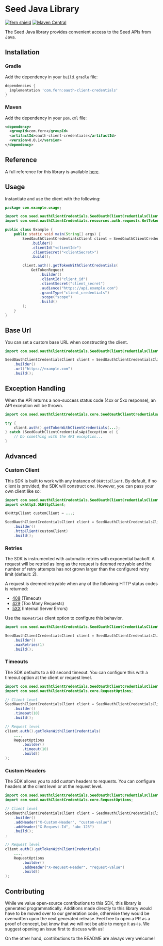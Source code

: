 # Seed Java Library

[![fern shield](https://img.shields.io/badge/%F0%9F%8C%BF-Built%20with%20Fern-brightgreen)](https://buildwithfern.com?utm_source=github&utm_medium=github&utm_campaign=readme&utm_source=Seed%2FJava)
[![Maven Central](https://img.shields.io/maven-central/v/com.fern/oauth-client-credentials)](https://central.sonatype.com/artifact/com.fern/oauth-client-credentials)

The Seed Java library provides convenient access to the Seed APIs from Java.

## Installation

### Gradle

Add the dependency in your `build.gradle` file:

```groovy
dependencies {
  implementation 'com.fern:oauth-client-credentials'
}
```

### Maven

Add the dependency in your `pom.xml` file:

```xml
<dependency>
  <groupId>com.fern</groupId>
  <artifactId>oauth-client-credentials</artifactId>
  <version>0.0.1</version>
</dependency>
```

## Reference

A full reference for this library is available [here](./reference.md).

## Usage

Instantiate and use the client with the following:

```java
package com.example.usage;

import com.seed.oauthClientCredentials.SeedOauthClientCredentialsClient;
import com.seed.oauthClientCredentials.resources.auth.requests.GetTokenRequest;

public class Example {
    public static void main(String[] args) {
        SeedOauthClientCredentialsClient client = SeedOauthClientCredentialsClient
            .builder()
            .clientId("<clientId>")
            .clientSecret("<clientSecret>")
            .build();

        client.auth().getTokenWithClientCredentials(
            GetTokenRequest
                .builder()
                .clientId("client_id")
                .clientSecret("client_secret")
                .audience("https://api.example.com")
                .grantType("client_credentials")
                .scope("scope")
                .build()
        );
    }
}
```

## Base Url

You can set a custom base URL when constructing the client.

```java
import com.seed.oauthClientCredentials.SeedOauthClientCredentialsClient;

SeedOauthClientCredentialsClient client = SeedOauthClientCredentialsClient
    .builder()
    .url("https://example.com")
    .build();
```

## Exception Handling

When the API returns a non-success status code (4xx or 5xx response), an API exception will be thrown.

```java
import com.seed.oauthClientCredentials.core.SeedOauthClientCredentialsApiException;

try {
    client.auth().getTokenWithClientCredentials(...);
} catch (SeedOauthClientCredentialsApiException e) {
    // Do something with the API exception...
}
```

## Advanced

### Custom Client

This SDK is built to work with any instance of `OkHttpClient`. By default, if no client is provided, the SDK will construct one. 
However, you can pass your own client like so:

```java
import com.seed.oauthClientCredentials.SeedOauthClientCredentialsClient;
import okhttp3.OkHttpClient;

OkHttpClient customClient = ...;

SeedOauthClientCredentialsClient client = SeedOauthClientCredentialsClient
    .builder()
    .httpClient(customClient)
    .build();
```

### Retries

The SDK is instrumented with automatic retries with exponential backoff. A request will be retried as long
as the request is deemed retryable and the number of retry attempts has not grown larger than the configured
retry limit (default: 2).

A request is deemed retryable when any of the following HTTP status codes is returned:

- [408](https://developer.mozilla.org/en-US/docs/Web/HTTP/Status/408) (Timeout)
- [429](https://developer.mozilla.org/en-US/docs/Web/HTTP/Status/429) (Too Many Requests)
- [5XX](https://developer.mozilla.org/en-US/docs/Web/HTTP/Status/500) (Internal Server Errors)

Use the `maxRetries` client option to configure this behavior.

```java
import com.seed.oauthClientCredentials.SeedOauthClientCredentialsClient;

SeedOauthClientCredentialsClient client = SeedOauthClientCredentialsClient
    .builder()
    .maxRetries(1)
    .build();
```

### Timeouts

The SDK defaults to a 60 second timeout. You can configure this with a timeout option at the client or request level.

```java
import com.seed.oauthClientCredentials.SeedOauthClientCredentialsClient;
import com.seed.oauthClientCredentials.core.RequestOptions;

// Client level
SeedOauthClientCredentialsClient client = SeedOauthClientCredentialsClient
    .builder()
    .timeout(10)
    .build();

// Request level
client.auth().getTokenWithClientCredentials(
    ...,
    RequestOptions
        .builder()
        .timeout(10)
        .build()
);
```

### Custom Headers

The SDK allows you to add custom headers to requests. You can configure headers at the client level or at the request level.

```java
import com.seed.oauthClientCredentials.SeedOauthClientCredentialsClient;
import com.seed.oauthClientCredentials.core.RequestOptions;

// Client level
SeedOauthClientCredentialsClient client = SeedOauthClientCredentialsClient
    .builder()
    .addHeader("X-Custom-Header", "custom-value")
    .addHeader("X-Request-Id", "abc-123")
    .build();
;

// Request level
client.auth().getTokenWithClientCredentials(
    ...,
    RequestOptions
        .builder()
        .addHeader("X-Request-Header", "request-value")
        .build()
);
```

## Contributing

While we value open-source contributions to this SDK, this library is generated programmatically.
Additions made directly to this library would have to be moved over to our generation code,
otherwise they would be overwritten upon the next generated release. Feel free to open a PR as
a proof of concept, but know that we will not be able to merge it as-is. We suggest opening
an issue first to discuss with us!

On the other hand, contributions to the README are always very welcome!